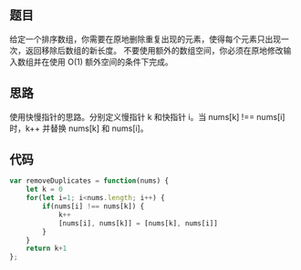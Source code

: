 ## 题目
给定一个排序数组，你需要在原地删除重复出现的元素，使得每个元素只出现一次，返回移除后数组的新长度。
不要使用额外的数组空间，你必须在原地修改输入数组并在使用 O(1) 额外空间的条件下完成。

## 思路
使用快慢指针的思路。分别定义慢指针 k 和快指针 i。当 nums[k] !== nums[i] 时，k++ 并替换 nums[k] 和 nums[i]。


## 代码
```js
var removeDuplicates = function(nums) {
    let k = 0
    for(let i=1; i<nums.length; i++) {
        if(nums[i] !== nums[k]) {
            k++
            [nums[i], nums[k]] = [nums[k], nums[i]]
        }
    }
    return k+1
};
```
